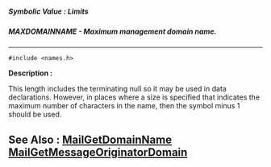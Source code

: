##### Symbolic Value : Limits
##### MAXDOMAINNAME - Maximum management domain name.
---
```
#include <names.h>
```
**Description :**

This length includes the terminating null so it may be used in data 
declarations.  However, in places where a size is specified that indicates the 
maximum number of characters in the name, then the symbol minus 1 should be 
used.

**See Also :**
[MailGetDomainName](/reference/Func/MailGetDomainName)
[MailGetMessageOriginatorDomain](/reference/Func/MailGetMessageOriginatorDomain)
---
